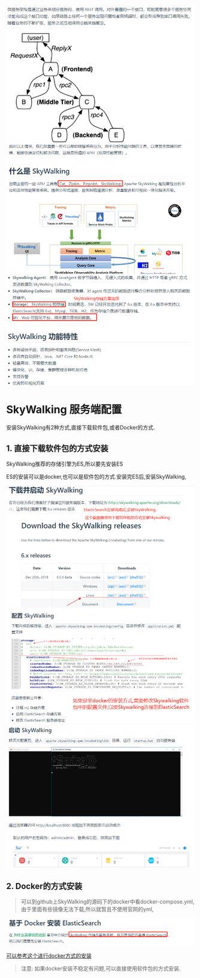 ![](pics/为什么需要链路追踪01.png)
![](pics/为什么需要链路追踪02.png)
![](pics/为什么需要链路追踪03.png)

# SkyWalking 服务端配置

安装SkyWalking有2种方式,直接下载软件包,或者Docker的方式.

## 1. 直接下载软件包的方式安装

SkyWalking推荐的存储引擎为ES,所以要先安装ES

ES的安装可以是docker,也可以是软件包的方式.安装完ES后,安装SkyWalking,

![](pics/SkyWalking服务端配置04.png)
![](pics/SkyWalking服务端配置06.png)
![](pics/SkyWalking服务端配置07.png)
![](pics/SkyWalking服务端配置08.png)

## 2. Docker的方式安装

>可以到github上SkyWalking的源码下的docker中看docker-compose.yml,由于里面有些镜像无法下载,所以就暂且不使用官网的yml,

![](pics/SkyWalking服务端配置01.png)

[可以参考这个进行docker方式的安装](https://github.com/JaredTan95/skywalking-docker)

>注意: 如果docker安装不稳定有问题,可以直接使用软件包的方式安装.